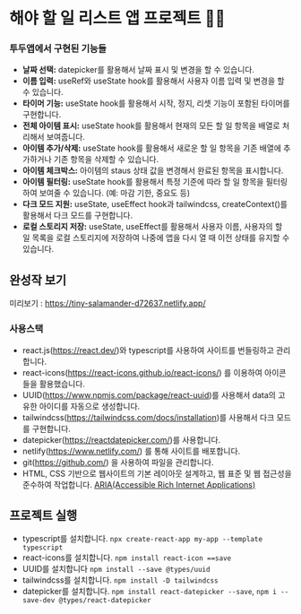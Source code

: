 # 해야 할 일 리스트 앱 프로젝트 👩‍💻

### 투두앱에서 구현된 기능들 

- <b>날짜 선택:</b> datepicker를 활용해서 날짜 표시 및 변경을 할 수 있습니다.
- <b>이름 입력:</b> useRef와 useState hook를 활용해서 사용자 이름 입력 및 변경을 할 수 있습니다.
- <b>타이머 기능:</b> useState hook를 활용해서 시작, 정지, 리셋 기능이 포함된 타이머를 구현합니다.
- <b>전체 아이템 표시:</b> useState hook를 활용해서 현재의 모든 할 일 항목을 배열로 처리해서 보여줍니다.
- <b>아이템 추가/삭제:</b> useState hook를 활용해서 새로운 할 일 항목을 기존 배열에 추가하거나 기존 항목을 삭제할 수 있습니다.
- <b>아이템 체크박스:</b> 아이템의 staus 상태 값을 변경해서 완료된 항목을 표시합니다.
- <b>아이템 필터링:</b> useState hook를 활용해서 특정 기준에 따라 할 일 항목을 필터링하여 보여줄 수 있습니다. (예: 마감 기한, 중요도 등)
- <b>다크 모드 지원:</b> useState, useEffect hook과 tailwindcss, createContext()를 활용해서 다크 모드를 구현합니다.
- <b>로컬 스토리지 저장:</b> useState, useEffect를 활용해서 사용자 이름, 사용자의 할 일 목록을 로컬 스토리지에 저장하여 나중에 앱을 다시 열 때 이전 상태를 유지할 수 있습니다.

## 완성작 보기 

미리보기 : https://tiny-salamander-d72637.netlify.app/

### 사용스택

- react.js(https://react.dev/)와 typescript를 사용하여 사이트를 번들링하고 관리합니다.
- react-icons(https://react-icons.github.io/react-icons/) 를 이용하여 아이콘들을 활용했습니다.
- UUID(https://www.npmjs.com/package/react-uuid)를 사용해서 data의 고유한 아이디를 자동으로 생성합니다.
- tailwindcss(https://tailwindcss.com/docs/installation)를 사용해서 다크 모드를 구현합니다.
- datepicker(https://reactdatepicker.com/)를 사용합니다.
- netlify(https://www.netlify.com/) 를 통해 사이트를 배포합니다.
- git(https://github.com/) 을 사용하여 파일을 관리합니다.
- HTML, CSS 기반으로 웹사이트의 기본 레이아웃 설계하고, 웹 표준 및 웹 접근성을 준수하여 작업합니다. [ARIA(Accessible Rich Internet Applications)](https://developer.mozilla.org/en-US/docs/Web/Accessibility/ARIA/Roles)

## 프로젝트 실행
- typescript를 설치합니다. `npx create-react-app my-app --template typescript`
- react-icons를 설치합니다. `npm install react-icon ==save`
- UUID를 설치합니다 `npm install --save @types/uuid`
- tailwindcss를 설치합니다. `npm install -D tailwindcss`
- datepicker를 설치합니다. `npm install react-datepicker --save`, `npm i --save-dev @types/react-datepicker`
